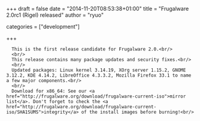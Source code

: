 
+++
draft = false
date = "2014-11-20T08:53:38+01:00"
title = "Frugalware 2.0rc1 (Rigel) released"
author = "ryuo"

categories = ["development"]

+++

      This is the first release candidate for Frugalware 2.0.<br/>
      <br/>
      This release contains many package updates and security fixes.<br/>
      <br/>
      Updated packages: Linux kernel 3.14.19, XOrg server 1.15.2, GNOME 3.12.2, KDE 4.14.2, LibreOffice 4.3.3.2, Mozilla Firefox 33.1 to name a few major components.<br/>
      <br/>
      Download for x86_64: See our <a href="http://frugalware.org/download/frugalware-current-iso">mirror list</a>. Don't forget to check the <a href="http://frugalware.org/download/frugalware-current-iso/SHA1SUMS">integrity</a> of the install images before burning!<br/>
        
    